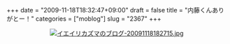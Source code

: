 +++
date = "2009-11-18T18:32:47+09:00"
draft = false
title = "内藤くんありがとー！"
categories = ["moblog"]
slug = "2367"
+++

<div align="center"><a href="/images/ameblo/blog_import_4f7a38101c38c.jpg"><img alt="イエイリカズマのブログ-20091118182715.jpg" src="/images/ameblo/blog_import_4f7a380f9557a.jpg" border="0" /></a></div>
